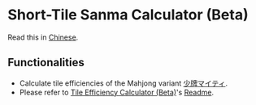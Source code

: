 # Short-Tile Sanma Calculator (Beta)

Read this in [Chinese](./README.zh.md).

## Functionalities
- Calculate tile efficiencies of the Mahjong variant [少牌マイティ](https://syouhaimaitii.com/).
- Please refer to [Tile Efficiency Calculator (Beta)](https://github.com/garyleung142857/cal-shanten-beta)'s [Readme](https://github.com/garyleung142857/cal-shanten-beta/blob/master/README.md).
